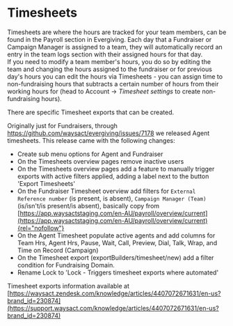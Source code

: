 # Timesheets

Timesheets are where the hours are tracked for your team members, can be
found in the Payroll section in Evergiving. Each day that a Fundraiser
or Campaign Manager is assigned to a team, they will automatically
record an entry in the team logs section with their assigned hours for
that day.\
If you need to modify a team member\'s hours, you do so by editing the
team and changing the hours assigned to the fundraiser or for previous
day\'s hours you can edit the hours via Timesheets - you can assign time
to non-fundraising hours that subtracts a certain number of hours from
their working hours for (head to Account -\> *Timesheet settings* to
create non-fundraising hours).

There are specific Timesheet exports that can be created.

Originally just for Fundraisers, through
<https://github.com/waysact/evergiving/issues/7178> we released Agent
timesheets. This release came with the following changes:

-   Create sub menu options for Agent and Fundraiser
-   On the Timesheets overview pages remove inactive users
-   On the Timesheets overview pages add a feature to manually trigger
    exports with active filters applied, adding a label next to the
    button \'Export Timesheets\'
-   On the Fundraiser Timesheet overview add filters for
    `External Reference number` (is present, is absent),
    `Campaign Manager (Team)` (is/isn\'t/is present/is absent),
    basically copy from
    [https://app.waysactstaging.com/en-AU/payroll/overview/current](https://app.waysactstaging.com/en-AU/payroll/overview/current){rel="nofollow"}
-   On the Agent Timesheet populate active agents and add columns for
    Team Hrs, Agent Hrs, Pause, Wait, Call, Preview, Dial, Talk, Wrap,
    and Time on Record (Campaign)
-   On the Timesheet export (exportBuilders/timesheet/new) add a filter
    condition for Fundraising Domain.
-   Rename Lock to \'Lock - Triggers timesheet exports where automated\'

Timesheet exports information available at
[https://waysact.zendesk.com/knowledge/articles/4407072671631/en-us?brand_id=230874](https://support.waysact.com/knowledge/articles/4407072671631/en-us?brand_id=230874)
